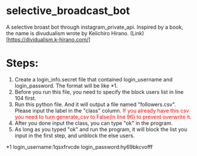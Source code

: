 # selective_broadcast_bot

A selective broast bot through instagram_private_api.
Inspired by a book, the name is divudualism wrote by Keiichiro Hirano.  (Link)[https://dividualism.k-hirano.com/]

# Steps:
1. Create a login_info.secret file that contained login_username and login_password. The format will be like *1.
2. Before you run this file, you need to specify the block users list in line 104 first.
3. Run this python file. And it will output a file named "followers.csv". Please input the label in the "class" column. <span style="color:red"> If you already have this csv  you need to turn generate_csv to False(in line 96) to prevent overwrite it.</span>
4. After you done input the class, you can type "ok" in the program.
5. As long as you typed "ok" and run the program, it will block the list you input in the first step, and unblock the else users.


*1
login_username:1qsxfrvcde
login_password:hy69bkcvofff
